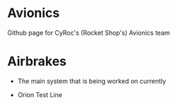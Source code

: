 # Avionics
Github page for CyRoc's (Rocket Shop's) Avionics team

# Airbrakes
- The main system that is being worked on currently

- Orion Test Line